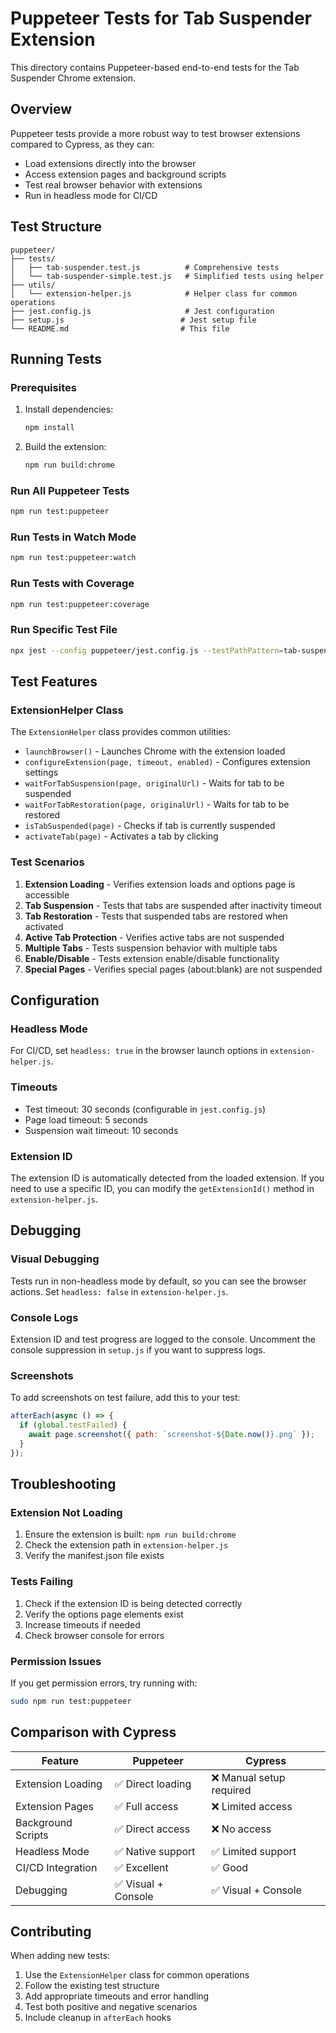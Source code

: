 # Puppeteer Tests for Tab Suspender Extension

This directory contains Puppeteer-based end-to-end tests for the Tab Suspender Chrome extension.

## Overview

Puppeteer tests provide a more robust way to test browser extensions compared to Cypress, as they can:
- Load extensions directly into the browser
- Access extension pages and background scripts
- Test real browser behavior with extensions
- Run in headless mode for CI/CD

## Test Structure

```
puppeteer/
├── tests/
│   ├── tab-suspender.test.js          # Comprehensive tests
│   └── tab-suspender-simple.test.js   # Simplified tests using helper
├── utils/
│   └── extension-helper.js            # Helper class for common operations
├── jest.config.js                     # Jest configuration
├── setup.js                          # Jest setup file
└── README.md                         # This file
```

## Running Tests

### Prerequisites

1. Install dependencies:
   ```bash
   npm install
   ```

2. Build the extension:
   ```bash
   npm run build:chrome
   ```

### Run All Puppeteer Tests

```bash
npm run test:puppeteer
```

### Run Tests in Watch Mode

```bash
npm run test:puppeteer:watch
```

### Run Tests with Coverage

```bash
npm run test:puppeteer:coverage
```

### Run Specific Test File

```bash
npx jest --config puppeteer/jest.config.js --testPathPattern=tab-suspender-simple
```

## Test Features

### ExtensionHelper Class

The `ExtensionHelper` class provides common utilities:

- `launchBrowser()` - Launches Chrome with the extension loaded
- `configureExtension(page, timeout, enabled)` - Configures extension settings
- `waitForTabSuspension(page, originalUrl)` - Waits for tab to be suspended
- `waitForTabRestoration(page, originalUrl)` - Waits for tab to be restored
- `isTabSuspended(page)` - Checks if tab is currently suspended
- `activateTab(page)` - Activates a tab by clicking

### Test Scenarios

1. **Extension Loading** - Verifies extension loads and options page is accessible
2. **Tab Suspension** - Tests that tabs are suspended after inactivity timeout
3. **Tab Restoration** - Tests that suspended tabs are restored when activated
4. **Active Tab Protection** - Verifies active tabs are not suspended
5. **Multiple Tabs** - Tests suspension behavior with multiple tabs
6. **Enable/Disable** - Tests extension enable/disable functionality
7. **Special Pages** - Verifies special pages (about:blank) are not suspended

## Configuration

### Headless Mode

For CI/CD, set `headless: true` in the browser launch options in `extension-helper.js`.

### Timeouts

- Test timeout: 30 seconds (configurable in `jest.config.js`)
- Page load timeout: 5 seconds
- Suspension wait timeout: 10 seconds

### Extension ID

The extension ID is automatically detected from the loaded extension. If you need to use a specific ID, you can modify the `getExtensionId()` method in `extension-helper.js`.

## Debugging

### Visual Debugging

Tests run in non-headless mode by default, so you can see the browser actions. Set `headless: false` in `extension-helper.js`.

### Console Logs

Extension ID and test progress are logged to the console. Uncomment the console suppression in `setup.js` if you want to suppress logs.

### Screenshots

To add screenshots on test failure, add this to your test:

```javascript
afterEach(async () => {
  if (global.testFailed) {
    await page.screenshot({ path: `screenshot-${Date.now()}.png` });
  }
});
```

## Troubleshooting

### Extension Not Loading

1. Ensure the extension is built: `npm run build:chrome`
2. Check the extension path in `extension-helper.js`
3. Verify the manifest.json file exists

### Tests Failing

1. Check if the extension ID is being detected correctly
2. Verify the options page elements exist
3. Increase timeouts if needed
4. Check browser console for errors

### Permission Issues

If you get permission errors, try running with:
```bash
sudo npm run test:puppeteer
```

## Comparison with Cypress

| Feature | Puppeteer | Cypress |
|---------|-----------|---------|
| Extension Loading | ✅ Direct loading | ❌ Manual setup required |
| Extension Pages | ✅ Full access | ❌ Limited access |
| Background Scripts | ✅ Direct access | ❌ No access |
| Headless Mode | ✅ Native support | ✅ Limited support |
| CI/CD Integration | ✅ Excellent | ✅ Good |
| Debugging | ✅ Visual + Console | ✅ Visual + Console |

## Contributing

When adding new tests:

1. Use the `ExtensionHelper` class for common operations
2. Follow the existing test structure
3. Add appropriate timeouts and error handling
4. Test both positive and negative scenarios
5. Include cleanup in `afterEach` hooks
